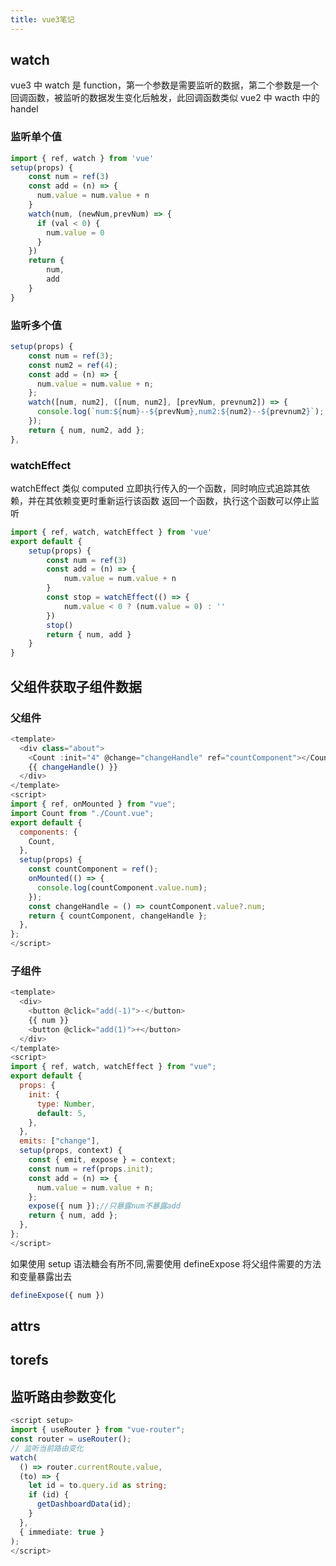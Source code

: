 ```yaml
---
title: vue3笔记
---
```


## watch

vue3 中 watch 是 function，第一个参数是需要监听的数据，第二个参数是一个回调函数，被监听的数据发生变化后触发，此回调函数类似 vue2 中 wacth 中的 handel

### 监听单个值

```javascript
import { ref, watch } from 'vue'
setup(props) {
    const num = ref(3)
    const add = (n) => {
      num.value = num.value + n
    }
    watch(num, (newNum,prevNum) => {
      if (val < 0) {
        num.value = 0
      }
    })
    return {
        num,
        add
    }
}
```

### 监听多个值

```javascript
setup(props) {
    const num = ref(3);
    const num2 = ref(4);
    const add = (n) => {
      num.value = num.value + n;
    };
    watch([num, num2], ([num, num2], [prevNum, prevnum2]) => {
      console.log(`num:${num}--${prevNum},num2:${num2}--${prevnum2}`);
    });
    return { num, num2, add };
},
```

### watchEffect

watchEffect 类似 computed
立即执行传入的一个函数，同时响应式追踪其依赖，并在其依赖变更时重新运行该函数
返回一个函数，执行这个函数可以停止监听

```javascript
import { ref, watch, watchEffect } from 'vue'
export default {
    setup(props) {
        const num = ref(3)
        const add = (n) => {
            num.value = num.value + n
        }
        const stop = watchEffect(() => {
            num.value < 0 ? (num.value = 0) : ''
        })
        stop()
        return { num, add }
    }
}
```

## 父组件获取子组件数据

### 父组件

```javascript
<template>
  <div class="about">
    <Count :init="4" @change="changeHandle" ref="countComponent"></Count>
    {{ changeHandle() }}
  </div>
</template>
<script>
import { ref, onMounted } from "vue";
import Count from "./Count.vue";
export default {
  components: {
    Count,
  },
  setup(props) {
    const countComponent = ref();
    onMounted(() => {
      console.log(countComponent.value.num);
    });
    const changeHandle = () => countComponent.value?.num;
    return { countComponent, changeHandle };
  },
};
</script>

```

### 子组件

```javascript
<template>
  <div>
    <button @click="add(-1)">-</button>
    {{ num }}
    <button @click="add(1)">+</button>
  </div>
</template>
<script>
import { ref, watch, watchEffect } from "vue";
export default {
  props: {
    init: {
      type: Number,
      default: 5,
    },
  },
  emits: ["change"],
  setup(props, context) {
    const { emit, expose } = context;
    const num = ref(props.init);
    const add = (n) => {
      num.value = num.value + n;
    };
    expose({ num });//只暴露num不暴露add
    return { num, add };
  },
};
</script>

```

如果使用 setup 语法糖会有所不同,需要使用 defineExpose 将父组件需要的方法和变量暴露出去

```ts
defineExpose({ num })
```

## attrs

## torefs

## 监听路由参数变化

```ts
<script setup>
import { useRouter } from "vue-router";
const router = useRouter();
// 监听当前路由变化
watch(
  () => router.currentRoute.value,
  (to) => {
    let id = to.query.id as string;
    if (id) {
      getDashboardData(id);
    }
  },
  { immediate: true }
);
</script>

```
